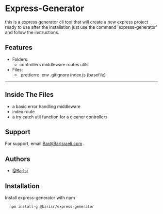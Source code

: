 # Express-Generator

this is a express generator cli tool that will create a new express project ready to use after the installation just use the command 'express-generator' and follow the instructions.

## Features

-   Folders:
    -   controllers
        middleware
        routes
        utils
-   Files:
    -   .prettierrc
        .env
        .gitignore
        index.js (basefile)

---

## Inside The Files

-   a basic error handling middleware
-   index route
-   a try catch util function for a cleaner controllers

## Support

For support, email Bar@BarIsraeli.com .

## Authors

-   [@BarIsr](https://github.com/BarIsr)

## Installation

Install express-generator with npm

```bash
  npm install-g @barisr/express-generator
```
